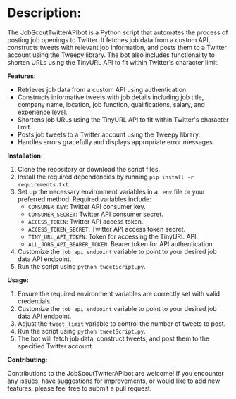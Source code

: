 # Description:

The JobScoutTwitterAPIbot is a Python script that automates the process of posting job openings to Twitter. It fetches job data from a custom API, constructs tweets with relevant job information, and posts them to a Twitter account using the Tweepy library. The bot also includes functionality to shorten URLs using the TinyURL API to fit within Twitter's character limit.

**Features:**
- Retrieves job data from a custom API using authentication.
- Constructs informative tweets with job details including job title, company name, location, job function, qualifications, salary, and experience level.
- Shortens job URLs using the TinyURL API to fit within Twitter's character limit.
- Posts job tweets to a Twitter account using the Tweepy library.
- Handles errors gracefully and displays appropriate error messages.

**Installation:**

1. Clone the repository or download the script files.
2. Install the required dependencies by running `pip install -r requirements.txt`.
3. Set up the necessary environment variables in a `.env` file or your preferred method. Required variables include:
   - `CONSUMER_KEY`: Twitter API consumer key.
   - `CONSUMER_SECRET`: Twitter API consumer secret.
   - `ACCESS_TOKEN`: Twitter API access token.
   - `ACCESS_TOKEN_SECRET`: Twitter API access token secret.
   - `TINY_URL_API_TOKEN`: Token for accessing the TinyURL API.
   - `ALL_JOBS_API_BEARER_TOKEN`: Bearer token for API authentication.
4. Customize the `job_api_endpoint` variable to point to your desired job data API endpoint.
5. Run the script using `python tweetScript.py`.

**Usage:**

1. Ensure the required environment variables are correctly set with valid credentials.
2. Customize the `job_api_endpoint` variable to point to your desired job data API endpoint.
3. Adjust the `tweet_limit` variable to control the number of tweets to post.
4. Run the script using `python tweetScript.py`.
5. The bot will fetch job data, construct tweets, and post them to the specified Twitter account.

**Contributing:**

Contributions to the JobScoutTwitterAPIbot are welcome! If you encounter any issues, have suggestions for improvements, or would like to add new features, please feel free to submit a pull request.

